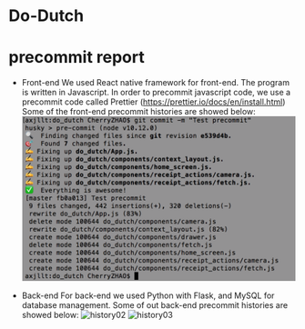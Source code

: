 # Do-Dutch

# precommit report 
* Front-end 
We used React native framework for front-end. The program is written in Javascript. 
In order to precommit javascript code, we use a precommit code called Prettier (https://prettier.io/docs/en/install.html) 
Some of the front-end precommit histories are showed below: 
![history01](/precommit_history/js_001.png)

* Back-end 
For back-end we used Python with Flask, and MySQL for database management. 
Some of out back-end precommit histories are showed below: 
![history02](screenshot.png)
![history03](screenshot.png)

